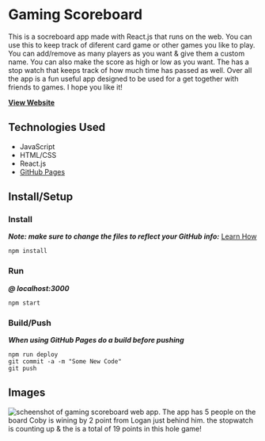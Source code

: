 # Gaming Scoreboard
This is a socreboard app made with React.js that runs on the web. You can use this to keep track of diferent card game or other games you like to play. You can add/remove as many players as you want & give them a custom name. You can also make the score as high or low as you want. The has a stop watch that keeps track of how much time has passed as well. Over all the app is a fun useful app designed to be used for a get together with friends to games. I hope you like it!

**[View Website](https://lwrgithub.github.io/React-scoreboard/)**


## Technologies Used
- JavaScript
- HTML/CSS
- React.js
- [GitHub Pages](https://lwrgithub.github.io/React-scoreboard/)


## Install/Setup

### Install
***Note: make sure to change the files to reflect your GitHub info:*** [Learn How](https://blog.usejournal.com/how-to-deploy-your-react-app-into-github-pages-b2c96292b18e)
```
npm install
```

### Run
***@ localhost:3000***
```
npm start
```

### Build/Push
***When using GitHub Pages do a build before pushing***
```
npm run deploy
git commit -a -m "Some New Code"
git push
```


## Images

<img alt="scheenshot of gaming scoreboard web app. The app has 5 people on the board Coby is wining by 2 point from Logan just behind him. the stopwatch is counting up & the is a total of 19 points in this hole game!" src="https://github.com/lwrgithub/gaming-scoreboard/blob/master/public/img/scoreborad-screenshot.png" />
